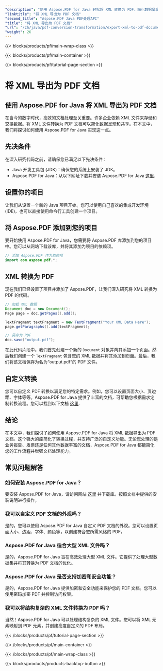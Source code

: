```yaml
---
"description": "使用 Aspose.PDF for Java 轻松将 XML 转换为 PDF。简化数据呈现和共享。阅读本指南，了解如何操作。"
"linktitle": "将 XML 导出为 PDF 文档"
"second_title": "Aspose.PDF Java PDF处理API"
"title": "将 XML 导出为 PDF 文档"
"url": "/zh/java/pdf-conversion-transformation/export-xml-to-pdf-documents/"
"weight": 26
---
```


{{< blocks/products/pf/main-wrap-class >}}

{{< blocks/products/pf/main-container >}}

{{< blocks/products/pf/tutorial-page-section >}}

# 将 XML 导出为 PDF 文档


## 使用 Aspose.PDF for Java 将 XML 导出为 PDF 文档

在当今的数字时代，高效的文档处理至关重要。许多企业依赖 XML 文件来存储和交换数据。将 XML 文件转换为 PDF 文档可以简化数据呈现和共享。在本文中，我们将探讨如何使用 Aspose.PDF for Java 实现这一点。

## 先决条件

在深入研究代码之前，请确保您已满足以下先决条件：

- Java 开发工具包 (JDK)：确保您的系统上安装了 JDK。
- Aspose.PDF for Java：从以下网址下载并安装 Aspose.PDF for Java [这里](https://releases。aspose.com/pdf/java/).

## 设置你的项目

让我们从设置一个新的 Java 项目开始。您可以使用自己喜欢的集成开发环境 (IDE)，也可以直接使用命令行工具创建一个项目。 

## 将 Aspose.PDF 添加到您的项目

要开始使用 Aspose.PDF for Java，您需要将 Aspose.PDF 库添加到您的项目中。您可以从网站下载该库，并将其添加为项目的依赖项。

```java
// 添加 Aspose.PDF 作为依赖项
import com.aspose.pdf.*;
```

## XML 转换为 PDF

现在我们已经设置了项目并添加了 Aspose.PDF，让我们深入研究将 XML 转换为 PDF 的代码。

```java
// 加载 XML 数据
Document doc = new Document();
Page page = doc.getPages().add();

TextFragment textFragment = new TextFragment("Your XML Data Here");
page.getParagraphs().add(textFragment);

// 另存为 PDF
doc.save("output.pdf");
```

在此代码片段中，我们首先创建一个新的 `Document` 对象并向其添加一个页面。然后我们创建一个 `TextFragment` 包含您的 XML 数据并将其添加到页面。最后，我们将该文档保存为名为“output.pdf”的 PDF 文件。

## 自定义转换

您可以自定义 PDF 转换以满足您的特定需求。例如，您可以设置页面大小、页边距、字体等等。Aspose.PDF for Java 提供了丰富的文档，可帮助您根据需求定制转换流程。您可以找到以下文档 [这里](https://reference。aspose.com/pdf/java/).

## 结论

在本文中，我们探讨了如何使用 Aspose.PDF for Java 将 XML 数据导出为 PDF 文档。这个强大的库简化了转换过程，并支持广泛的自定义功能。无论您处理的是业务报告、发票还是任何其他数据丰富的文档，Aspose.PDF for Java 都能简化您的工作流程并增强文档处理能力。

## 常见问题解答

### 如何安装 Aspose.PDF for Java？

要安装 Aspose.PDF for Java，请访问网站 [这里](https://releases.aspose.com/pdf/java/) 并下载库。按照文档中提供的安装说明进行操作。

### 我可以自定义 PDF 文档的外观吗？

是的，您可以使用 Aspose.PDF for Java 自定义 PDF 文档的外观。您可以设置页面大小、边距、字体、颜色等，以创建符合您所需风格的 PDF。

### Aspose.PDF for Java 适合大型 XML 文件吗？

是的，Aspose.PDF for Java 旨在高效处理大型 XML 文件。它提供了处理大型数据集并将其转换为 PDF 文档的优化。

### Aspose.PDF for Java 是否支持加密和安全功能？

是的，Aspose.PDF for Java 提供加密和安全功能来保护您的 PDF 文档。您可以使用密码加密 PDF 并控制访问权限。

### 我可以将结构复杂的 XML 文件转换为 PDF 吗？

当然！Aspose.PDF for Java 可以处理结构复杂的 XML 文件。您可以将 XML 元素映射到 PDF 元素，并创建高度自定义的 PDF 布局。

{{< /blocks/products/pf/tutorial-page-section >}}

{{< /blocks/products/pf/main-container >}}

{{< /blocks/products/pf/main-wrap-class >}}

{{< blocks/products/products-backtop-button >}}